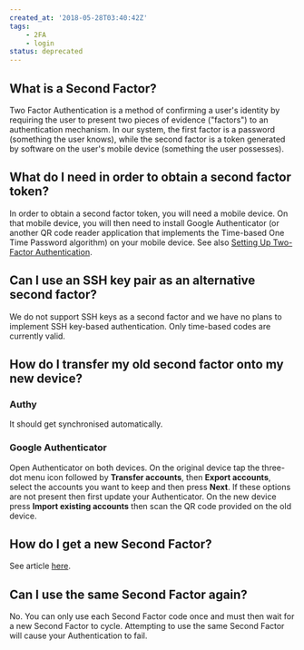 ```yaml
---
created_at: '2018-05-28T03:40:42Z'
tags: 
    - 2FA
    - login
status: deprecated
---
```



## What is a Second Factor?

Two Factor Authentication is a method of confirming a user's
identity by requiring the user to present two pieces of evidence
("factors") to an authentication mechanism. In our system, the first
factor is a password (something the user knows), while the second factor
is a token generated by software on the user's mobile device (something
the user possesses).

## What do I need in order to obtain a second factor token?

In order to obtain a second factor token, you will need a
mobile device. On that mobile device, you will then need to install
Google Authenticator (or another QR code reader application that
implements the Time-based One Time Password algorithm) on your mobile
device.
See also [Setting Up Two-Factor Authentication](../../Getting_Started/Accessing_the_HPCs/Setting_Up_Two_Factor_Authentication.md).

## Can I use an SSH key pair as an alternative second factor?

We do not support SSH keys as a second factor and we have no
plans to implement SSH key-based authentication. Only time-based codes
are currently valid.

## How do I transfer my old second factor onto my new device?

### Authy

It should get synchronised automatically.

### Google Authenticator

Open Authenticator on both devices. On the
original device tap the three-dot menu icon followed by **Transfer
accounts**, then **Export accounts**, select the accounts you want to
keep and then press **Next**. If these options are not present then
first update your Authenticator. On the new device press **Import
existing accounts** then scan the QR code provided on the old device.

## How do I get a new Second Factor?

See article [here](../../General/FAQs/How_to_replace_my_2FA_token.md).

## Can I use the same Second Factor again?

No. You can only use each Second Factor code once and must
then wait for a new Second Factor to cycle. Attempting to use the same
Second Factor will cause your Authentication to fail.
